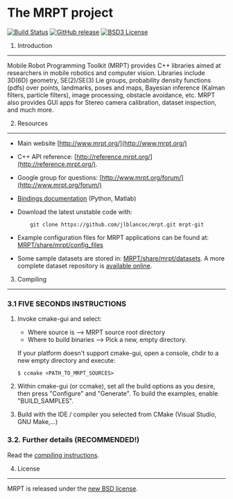 The MRPT project 
====================================================

[![Build Status](https://travis-ci.org/jlblancoc/mrpt.png?branch=master)](https://travis-ci.org/jlblancoc/mrpt)
[![GitHub release](https://img.shields.io/github/release/jlblancoc/mrpt.svg)](https://github.com/jlblancoc/mrpt/releases)
[![BSD3 License](http://img.shields.io/badge/license-BSD3-brightgreen.svg)](https://github.com/jlblancoc/mrpt/blob/master/doc/LICENSE.txt) 

1. Introduction
------------------------------------------------------------------------------

Mobile Robot Programming Toolkit (MRPT) provides C++ libraries aimed at researchers
in mobile robotics and computer vision. Libraries include 3D(6D) geometry, SE(2)/SE(3) Lie groups, 
probability density functions (pdfs) over points, landmarks, poses and maps, 
Bayesian inference (Kalman filters, particle filters), image processing, obstacle
avoidance, etc. 
MRPT also provides GUI apps for Stereo camera calibration, dataset inspection, 
and much more. 

2. Resources
------------------------------------------------------------------------------
  * Main website [http://www.mrpt.org/](http://www.mrpt.org/)
  * C++ API reference: [http://reference.mrpt.org/](http://reference.mrpt.org/).
  * Google group for questions: [http://www.mrpt.org/forum/](http://www.mrpt.org/forum/)
  * [Bindings documentation](https://github.com/jlblancoc/mrpt/wiki) (Python, Matlab)
  * Download the latest unstable code with: 
    
            git clone https://github.com/jlblancoc/mrpt.git mrpt-git

  * Example configuration files for  MRPT applications can be found at: 
     [MRPT/share/mrpt/config_files](https://github.com/jlblancoc/mrpt/tree/master/share/mrpt/config_files)

  * Some sample datasets are stored in: 
     [MRPT/share/mrpt/datasets](https://github.com/jlblancoc/mrpt/tree/master/share/mrpt/datasets). 
    A more complete dataset repository is [available online](http://www.mrpt.org/robotics_datasets).


3. Compiling
------------------------------------------------------------------------------

### 3.1 **FIVE SECONDS INSTRUCTIONS**

1.  Invoke cmake-gui and select: 
      * Where source is          --> MRPT source root directory
      * Where to build binaries  --> Pick a new, empty directory.

    If your platform doesn't support cmake-gui, open a console, chdir to a new 
    empty directory and execute:
    
    	$ ccmake <PATH_TO_MRPT_SOURCES>

2. Within cmake-gui (or ccmake), set all the build options as 
   you desire, then press "Configure" and "Generate". To build 
   the examples, enable "BUILD_SAMPLES".

3. Build with the IDE / compiler you selected from CMake (Visual Studio, GNU Make,...)


### 3.2. Further details (RECOMMENDED!)

Read the [compiling instructions](http://www.mrpt.org/Building_and_Installing_Instructions).


4. License
------------------------------------------------------------------------------

MRPT is released under the [new BSD license](http://www.mrpt.org/License/).

